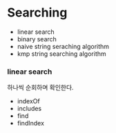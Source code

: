# Searching

- linear search
- binary search
- naive string seraching algorithm
- kmp string searching algorithm

### linear search
하나씩 순회하며 확인한다.
- indexOf
- includes
- find
- findIndex
